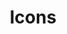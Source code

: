 ---
title: "Icons"
description: Official Rivet SVG icon set
thumbnail: "icons-thumbnail.png"
packageName: rivet-icons
npm: true
repo: https://github.com/indiana-university/rivet-icons
demo: https://indiana-university.github.io/rivet-icons/
status: Alpha
addOnTags:
  - All
  - Page content
---